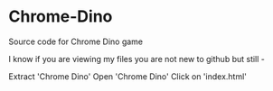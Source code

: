 # Chrome-Dino
Source code for Chrome Dino game

I know if you are viewing my files you are not new to github but still -

Extract 'Chrome Dino'
Open 'Chrome Dino'
Click on 'index.html'
